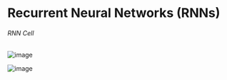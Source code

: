 # Recurrent Neural Networks (RNNs)
###### RNN Cell
![image](https://user-images.githubusercontent.com/49324230/136174853-58e970cf-9e09-4847-815c-c081c0d1c54e.png)

![image](https://user-images.githubusercontent.com/49324230/136174853-58e970cf-9e09-4847-815c-c081c0d1c54e.png)

